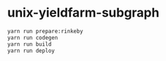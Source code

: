 # unix-yieldfarm-subgraph

```bash
yarn run prepare:rinkeby
yarn run codegen
yarn run build
yarn run deploy
```

